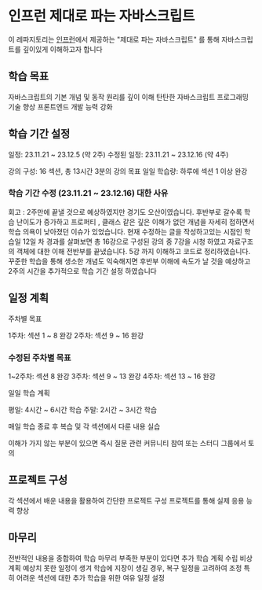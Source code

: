 # 인프런 제대로 파는 자바스크립트

이 레파지토리는 [인프런](https://www.inflearn.com/)에서 제공하는 "제대로 파는 자바스크립트" 를 통해
자바스크립트를 깊이있게 이해하고자 합니다

## 학습 목표
자바스크립트의 기본 개념 및 동작 원리를 깊이 이해
탄탄한 자바스크립트 프로그래밍 기술 향상
프론트엔드 개발 능력 강화

## 학습 기간 설정
일정: 23.11.21 ~ 23.12.5 (약 2주) 
수정된 일정: 23.11.21 ~ 23.12.16 (약 4주)

강의 구성: 16 섹션, 총 13시간 3분의 강의
목표 일일 학습량: 하루에 섹션 1 이상 완강

### 학습 기간 수정 (23.11.21 ~ 23.12.16) 대한 사유

회고 : 
2주만에 끝낼 것으로 예상하였지만 경기도 오산이였습니다.
후반부로 갈수록 학습 난이도가 증가하고 
프로퍼티 , 클래스 같은 깊은 이해가 없던 개념을 자세히 접하면서 
학습 의욕이 낮아졌던 이슈가 있었습니다. 
현재 수정하는 글을 작성하고있는 시점인 학습일 12일 차 경과를 살펴보면
총 16강으로 구성된 강의 중 7강을 시청 하였고 자료구조의 객체에 대한 이해 전반부를 끝냈습니다.
5강 까지 이해하고 코드로 정리하였습니다.
꾸준한 학습을 통해 생소한 개념도 익숙해지면 후반부 이해에 속도가 날 것을 예상하고
2주의 시간을 추가적으로 학습 기간 설정 하였습니다


## 일정 계획
주차별 목표

1주차: 섹션 1 ~ 8 완강
2주차: 섹션 9 ~ 16 완강

### 수정된 주차별 목표
1~2주차: 섹션 8 완강
3주차: 섹션 9 ~ 13 완강
4주차: 섹션 13 ~ 16 완강

일일 학습 계획

평일: 4시간 ~ 6시간 학습
주말: 2시간 ~ 3시간 학습

매일 학습 종료 후 복습 및 각 섹션에서 다룬 내용 실습

이해가 가지 않는 부분이 있으면 즉시 질문
관련 커뮤니티 참여 또는 스터디 그룹에서 토의

## 프로젝트 구성

각 섹션에서 배운 내용을 활용하여 간단한 프로젝트 구성
프로젝트를 통해 실제 응용 능력 향상

## 마무리

전반적인 내용을 종합하여 학습 마무리
부족한 부분이 있다면 추가 학습 계획 수립
비상 계획
예상치 못한 일정이 생겨 학습에 지장이 생길 경우, 복구 일정을 고려하여 조정
특히 어려운 섹션에 대한 추가 학습을 위한 여유 일정 설정